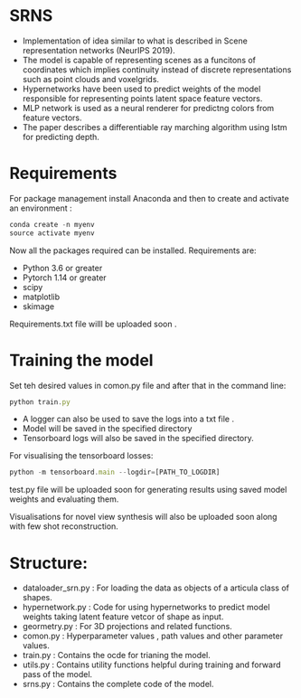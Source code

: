 # SRNS
* Implementation of idea similar to what is described in Scene representation networks (NeurIPS 2019).
* The model is capable of representing scenes as a funcitons of coordinates which implies continuity instead of discrete representations such as point clouds and voxelgrids.
* Hypernetworks have been used to predict weights of the model responsible for representing points latent space feature vectors.
* MLP network is used as a  neural renderer for predictng colors from feature vectors.
* The paper describes a differentiable ray marching algorithm using lstm for predicting depth.

# Requirements
For package management install Anaconda and then to create and activate an environment :
```javascript
conda create -n myenv
source activate myenv

```

Now all the packages required  can be installed. Requirements  are:
* Python  3.6 or greater 
* Pytorch 1.14 or greater
* scipy
* matplotlib
* skimage

Requirements.txt file willl be uploaded soon .


# Training the model
Set teh desired values in comon.py file and after that in the command line:
```javascript
python train.py
```
* A logger can also be used to save the logs into a txt file .
* Model will be saved in the specified directory
* Tensorboard logs will also be saved in the specified directory. 

For visualising the tensorboard losses:
```javascript
python -m tensorboard.main --logdir=[PATH_TO_LOGDIR]
```
test.py file will be uploaded soon for generating results using saved model weights and evaluating them.

Visualisations for novel view synthesis will also be uploaded soon along with few shot reconstruction.

# Structure:
* dataloader_srn.py : For loading the data as objects of a articula class of shapes.
* hypernetwork.py : Code for using hypernetworks to predict model weights taking latent feature vetcor of shape as input.
* geormetry.py : For 3D projections and related functions.
* comon.py  : Hyperparameter values , path values and other parameter values.
* train.py : Contains the ocde for trianing the model.
* utils.py : Contains utility functions helpful during training and forward pass of the model.
* srns.py : Contains the complete code of the model.


